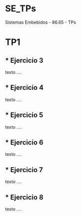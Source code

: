 # **SE_TPs**
Sistemas Embebidos - 86.65 - TPs

# **TP1**

## * **Ejercicio 3**

texto ....

## * **Ejercicio 4**

texto ....


## * **Ejercicio 5**

texto ....


## * **Ejercicio 6**

texto ....


## * **Ejercicio 7**

texto ....


## * **Ejercicio 8**

texto ....

